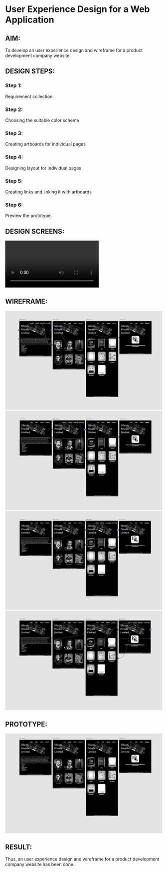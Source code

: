 # User Experience Design for a Web Application
## AIM:
To develop an user experience design and wireframe for a product development company website.

## DESIGN STEPS:
### Step 1: 
Requirement collection.
### Step 2:
Choosing the suitable color scheme
### Step 3:
Creating artboards for individual pages
### Step 4:
Designing layout for individual pages
### Step 5:
Creating links and linking it with artboards
### Step 6:
Preview the prototype.

## DESIGN SCREENS:
![output](./static/images/1.mp4)


## WIREFRAME:
![output](./static/images/wire1.jpg)
![output](./static/images/wire2.jpg)
![output](./static/images/wire3.jpg)
![output](./static/images/wire4.jpg)


## PROTOTYPE:
![output](./static/images/prototype.jpg)


## RESULT:
Thus, an user experience design and wireframe for a product development company website has been done.